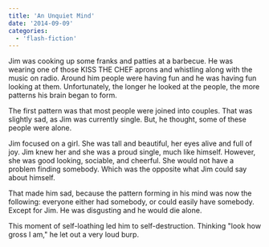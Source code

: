 ```yaml
---
title: 'An Unquiet Mind'
date: '2014-09-09'
categories:
  - 'flash-fiction'
---
```


Jim was cooking up some franks and patties at a barbecue. He was wearing one of
those KISS THE CHEF aprons and whistling along with the music on radio. Around
him people were having fun and he was having fun looking at them. Unfortunately,
the longer he looked at the people, the more patterns his brain began to form.

The first pattern was that most people were joined into couples. That was
slightly sad, as Jim was currently single. But, he thought, some of these people
were alone.

Jim focused on a girl. She was tall and beautiful, her eyes alive and full of
joy. Jim knew her and she was a proud single, much like himself. However, she
was good looking, sociable, and cheerful. She would not have a problem finding
somebody. Which was the opposite what Jim could say about himself.

That made him sad, because the pattern forming in his mind was now the
following: everyone either had somebody, or could easily have somebody. Except
for Jim. He was disgusting and he would die alone.

This moment of self-loathing led him to self-destruction. Thinking "look how
gross I am," he let out a very loud burp.
